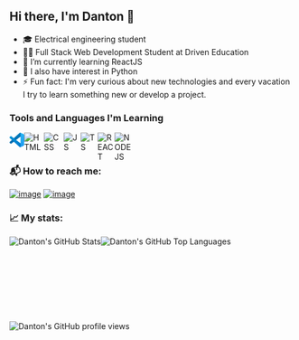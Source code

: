 ## Hi there, I'm Danton 👋 
- 🎓 Electrical engineering student
- 👨‍💻 Full Stack Web Development Student at Driven Education
- 🌱 I’m currently learning ReactJS
- 👀 I also have interest in Python
- ⚡ Fun fact: I'm very curious about new technologies and every vacation I try to learn something new or develop a project.

### Tools and Languages I'm Learning
<img align="left" alt="Visual Studio Code" width="26px" src="https://raw.githubusercontent.com/github/explore/80688e429a7d4ef2fca1e82350fe8e3517d3494d/topics/visual-studio-code/visual-studio-code.png" />
<img alt="HTML" align="left" width="35px" src="https://icons-for-free.com/iconfiles/png/512/vscode+icons+type+html-1324451320119191066.png" />
<img alt="CSS" align="left" width="35px" src="https://icons-for-free.com/iconfiles/png/512/vscode+icons+type+css-1324451270074695333.png" />
<img alt="JS" align="left" width="30px" src="https://icons-for-free.com/iconfiles/png/512/javascript+original-1324760550805182024.png" />
<img alt="TS" align="left" width="30px" src="https://icons-for-free.com/iconfiles/png/512/typescript+original-1324760574003158198.png" />
<img alt="REACT" align="left" width="30px" src="https://icons-for-free.com/iconfiles/png/512/react+original-1324760565814167828.png" />
<img alt="NODEJS" align="left" width="30px" src="https://icons-for-free.com/iconfiles/png/512/nodejs+original-1324760553994193787.png" />

<br />
<br />

### 📬 How to reach me:
[![image](https://img.shields.io/badge/LinkedIn-0077B5?style=for-the-badge&logo=linkedin&logoColor=white)](https://www.linkedin.com/in/danton-matheus-costa)
[![image](https://img.shields.io/badge/Gmail-D14836?style=for-the-badge&logo=gmail&logoColor=white)](mailto:dantonmatheus03@gmail.com)

### 📈 My stats:
<img align="left" height=150px alt="Danton's GitHub Stats" src="https://github-readme-stats.vercel.app/api?username=danton03&show_icons=true&theme=gotham&count_private=true" />
<img align="left" height=150px alt="Danton's GitHub Top Languages" src="https://github-readme-stats.vercel.app/api/top-langs/?username=danton03&layout=compact&theme=gotham" />


<br/><br/>
<br/><br/>
<br/><br/>
<br/>

<img alt="Danton's GitHub profile views" src="https://komarev.com/ghpvc/?username=danton03&color=259076&style=for-the-badge" />

